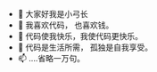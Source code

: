 - 👋 大家好我是小弓长
- 👀 我喜欢代码， 也喜欢钱。
- 🌱 代码使我快乐，我使代码更快乐。
- 💞️ 代码是生活所需， 孤独是自我享受。
- 📫 ....省略一万句。


<!---
这里贡献自己的探索 开源万岁!!
--->
